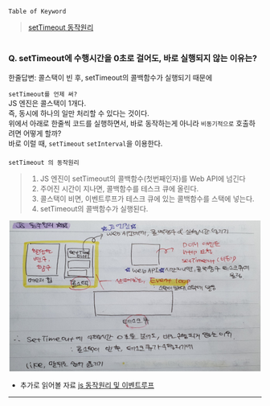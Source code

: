 `Table of Keyword`

> [setTimeout 동작원리](#q-settimeout에-수행시간을-0초로-걸어도-바로-실행되지-않는-이유는)

#

### Q. setTimeout에 수행시간을 0초로 걸어도, 바로 실행되지 않는 이유는?

한줄답변: 콜스택이 빈 후, setTimeout의 콜백함수가 실행되기 때문에

`setTimeout를 언제 써?`  
JS 엔진은 콜스택이 1개다.  
즉, 동시에 하나의 일만 처리할 수 있다는 것이다.  
위에서 아래로 한줄씩 코드를 실행하면서, 바로 동작하는게 아니라 `비동기적으로` 호출하려면 어떻게 할까?  
바로 이럴 때, `setTimeout` `setInterval`을 이용한다.

####

`setTimeout 의 동작원리`

> 1. JS 엔진이 setTimeout의 콜백함수(첫번째인자)를 Web API에 넘긴다
> 2. 주어진 시간이 지나면, 콜백함수를 테스크 큐에 올린다.
> 3. 콜스택이 비면, 이벤트루프가 테스크 큐에 있는 콜백함수를 스택에 넣는다.
> 4. setTimeout의 콜백함수가 실행된다.

<p align="center">
  <img src="../img/호출스케줄링.jpg" width="500" height="300">
</p>

-   추가로 읽어볼 자료
    [js 동작원리 및 이벤트루프](https://kyounghwan01.github.io/blog/JS/JSbasic/eventLoop/#ecmascript%E1%84%8B%E1%85%A6%E1%84%82%E1%85%B3%E1%86%AB-%E1%84%8B%E1%85%B5%E1%84%87%E1%85%A6%E1%86%AB%E1%84%90%E1%85%B3-%E1%84%85%E1%85%AE%E1%84%91%E1%85%B3%E1%84%80%E1%85%A1-%E1%84%8B%E1%85%A5%E1%86%B9%E1%84%83%E1%85%A1)

---
